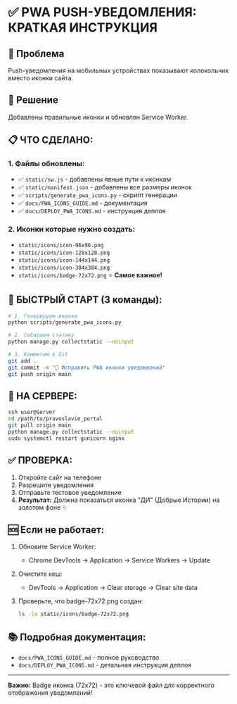 # ✅ PWA PUSH-УВЕДОМЛЕНИЯ: КРАТКАЯ ИНСТРУКЦИЯ

## 🎯 Проблема
Push-уведомления на мобильных устройствах показывают колокольчик вместо иконки сайта.

## 🔧 Решение
Добавлены правильные иконки и обновлен Service Worker.

## 📋 ЧТО СДЕЛАНО:

### 1. Файлы обновлены:
- ✅ `static/sw.js` - добавлены явные пути к иконкам
- ✅ `static/manifest.json` - добавлены все размеры иконок
- ✅ `scripts/generate_pwa_icons.py` - скрипт генерации
- ✅ `docs/PWA_ICONS_GUIDE.md` - документация
- ✅ `docs/DEPLOY_PWA_ICONS.md` - инструкция деплоя

### 2. Иконки которые нужно создать:
- `static/icons/icon-96x96.png`
- `static/icons/icon-128x128.png`
- `static/icons/icon-144x144.png`
- `static/icons/icon-384x384.png`
- `static/icons/badge-72x72.png` ⭐ **Самое важное!**

## 🚀 БЫСТРЫЙ СТАРТ (3 команды):

```bash
# 1. Генерируем иконки
python scripts/generate_pwa_icons.py

# 2. Собираем статику
python manage.py collectstatic --noinput

# 3. Коммитим в Git
git add .
git commit -m "🔔 Исправить PWA иконки уведомлений"
git push origin main
```

## 📱 НА СЕРВЕРЕ:

```bash
ssh user@server
cd /path/to/pravoslavie_portal
git pull origin main
python manage.py collectstatic --noinput
sudo systemctl restart gunicorn nginx
```

## ✅ ПРОВЕРКА:

1. Откройте сайт на телефоне
2. Разрешите уведомления
3. Отправьте тестовое уведомление
4. **Результат:** Должна показаться иконка "ДИ" (Добрые Истории) на золотом фоне ✨

## 🆘 Если не работает:

1. Обновите Service Worker:
   - Chrome DevTools → Application → Service Workers → Update

2. Очистите кеш:
   - DevTools → Application → Clear storage → Clear site data

3. Проверьте, что badge-72x72.png создан:
   ```bash
   ls -la static/icons/badge-72x72.png
   ```

## 📚 Подробная документация:
- `docs/PWA_ICONS_GUIDE.md` - полное руководство
- `docs/DEPLOY_PWA_ICONS.md` - детальная инструкция деплоя

---

**Важно:** Badge иконка (72x72) - это ключевой файл для корректного отображения уведомлений!
